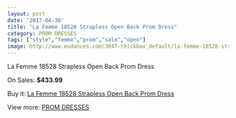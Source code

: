 ```yaml
---
layout: post
date: '2017-04-30'
title: "La Femme 18528 Strapless Open Back Prom Dress"
category: PROM DRESSES
tags: ["style","femme","prom","sale","open"]
image: http://www.eudances.com/3047-thickbox_default/la-femme-18528-strapless-open-back-prom-dress.jpg
---
```

La Femme 18528 Strapless Open Back Prom Dress

On Sales: **$433.99**
<a href="https://www.eudances.com/en/prom-dresses/1053-la-femme-18528-strapless-open-back-prom-dress.html"><amp-img layout="responsive" width="600" height="600" src="//www.eudances.com/3047-thickbox_default/la-femme-18528-strapless-open-back-prom-dress.jpg" alt="La Femme 18528 Strapless Open Back Prom Dress 0" /></a>
<a href="https://www.eudances.com/en/prom-dresses/1053-la-femme-18528-strapless-open-back-prom-dress.html"><amp-img layout="responsive" width="600" height="600" src="//www.eudances.com/3048-thickbox_default/la-femme-18528-strapless-open-back-prom-dress.jpg" alt="La Femme 18528 Strapless Open Back Prom Dress 1" /></a>

Buy it: [La Femme 18528 Strapless Open Back Prom Dress](https://www.eudances.com/en/prom-dresses/1053-la-femme-18528-strapless-open-back-prom-dress.html "La Femme 18528 Strapless Open Back Prom Dress")

View more: [PROM DRESSES](https://www.eudances.com/en/13-prom-dresses "PROM DRESSES")